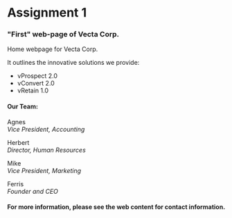 # Assignment 1

### "First" web-page of **Vecta Corp**.  
Home webpage for Vecta Corp.  

It outlines the innovative solutions we provide:  
* vProspect 2.0
* vConvert 2.0  
* vRetain 1.0




#### Our Team:

Agnes  
_Vice President, Accounting_

Herbert  
_Director, Human Resources_

Mike  
_Vice President, Marketing_

Ferris  
_Founder and CEO_


#### For more information, please see the web content for contact information.
